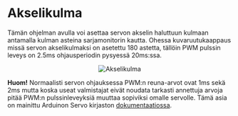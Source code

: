 # Akselikulma
Tämän ohjelman avulla voi asettaa servon akselin haluttuun kulmaan antamalla kulman asteina sarjamonitorin kautta. Ohessa kuvaruutukaappaus missä servon akselikulmaksi on asetettu 180 astetta, tällöin PWM pulssin leveys on 2.5ms ohjausperiodin pysyessä 20ms:ssa.

<p align="center">
  <img alt="Akselikulma" src="https://user-images.githubusercontent.com/25169598/41929118-e6549240-797f-11e8-9524-b281ca588ce1.jpg">
</p>

**Huom!** Normaalisti servon ohjauksessa PWM:n reuna-arvot ovat 1ms sekä 2ms mutta koska useat valmistajat eivät noudata tarkasti annettuja arvoja pitää PWM:n pulssinleveyksiä muuttaa sopiviksi omalle servolle. Tämä asia on mainittu Arduinon Servo kirjaston [dokumentaatiossa](https://www.arduino.cc/en/Reference/ServoWriteMicroseconds).
